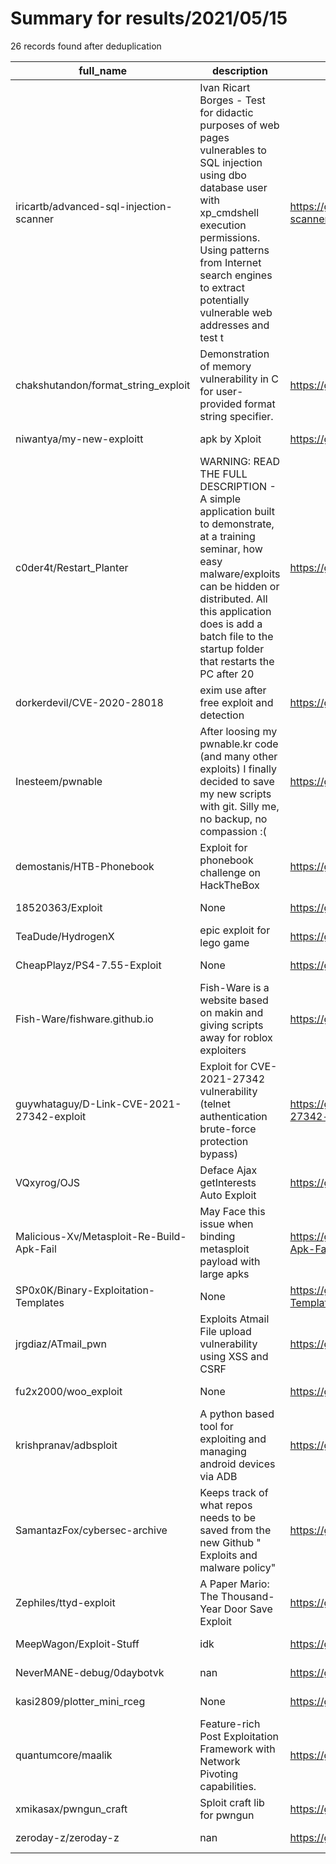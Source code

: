 
# Summary for results/2021/05/15
    
26 records found after deduplication

| full_name | description | html_url | matched_list | matched_count | pushed_at | size | stargazers_count | language | forks_count |
|-------------------------------------------|------------------------------------------------------------------------------------------------------------------------------------------------------------------------------------------------------------------------------------------------------------------|--------------------------------------------------------------|---------------------------------------------|-----------------|---------------------------|--------|--------------------|------------|---------------|
| iricartb/advanced-sql-injection-scanner | Ivan Ricart Borges - Test for didactic purposes of web pages vulnerables to SQL injection using dbo database user with xp_cmdshell execution permissions. Using patterns from Internet search engines to extract potentially vulnerable web addresses and test t | https://github.com/iricartb/advanced-sql-injection-scanner | ['command injection', 'exploit', 'rce'] | 3 | 2021-05-15 11:57:27+00:00 | 603 | 11 | C# | 8 |
| chakshutandon/format_string_exploit | Demonstration of memory vulnerability in C for user-provided format string specifier. | https://github.com/chakshutandon/format_string_exploit | ['exploit'] | 1 | 2021-05-15 05:22:47+00:00 | 2 | 0 | C | 0 |
| niwantya/my-new-exploitt | apk by Xploit | https://github.com/niwantya/my-new-exploitt | ['exploit'] | 1 | 2021-05-15 19:39:43+00:00 | 343 | 0 | | 0 |
| c0der4t/Restart_Planter | WARNING: READ THE FULL DESCRIPTION - A simple application built to demonstrate, at a training seminar, how easy malware/exploits can be hidden or distributed. All this application does is add a batch file to the startup folder that restarts the PC after 20 | https://github.com/c0der4t/Restart_Planter | ['exploit'] | 1 | 2021-05-15 17:23:17+00:00 | 99 | 0 | C# | 0 |
| dorkerdevil/CVE-2020-28018 | exim use after free exploit and detection | https://github.com/dorkerdevil/CVE-2020-28018 | ['cve-2', 'exploit'] | 2 | 2021-05-15 15:10:23+00:00 | 1777 | 3 | Makefile | 0 |
| Inesteem/pwnable | After loosing my pwnable.kr code (and many other exploits) I finally decided to save my new scripts with git. Silly me, no backup, no compassion :( | https://github.com/Inesteem/pwnable | ['exploit'] | 1 | 2021-05-15 14:28:04+00:00 | 2 | 0 | Python | 0 |
| demostanis/HTB-Phonebook | Exploit for phonebook challenge on HackTheBox | https://github.com/demostanis/HTB-Phonebook | ['exploit'] | 1 | 2021-05-15 13:57:10+00:00 | 3 | 0 | Python | 0 |
| 18520363/Exploit | None | https://github.com/18520363/Exploit | ['exploit'] | 1 | 2021-05-15 13:35:38+00:00 | 1 | 0 | PHP | 0 |
| TeaDude/HydrogenX | epic exploit for lego game | https://github.com/TeaDude/HydrogenX | ['exploit'] | 1 | 2021-05-15 09:59:44+00:00 | 0 | 0 | | 0 |
| CheapPlayz/PS4-7.55-Exploit | None | https://github.com/CheapPlayz/PS4-7.55-Exploit | ['exploit'] | 1 | 2021-05-15 07:27:15+00:00 | 82551 | 0 | JavaScript | 0 |
| Fish-Ware/fishware.github.io | Fish-Ware is a website based on makin and giving scripts away for roblox exploiters | https://github.com/Fish-Ware/fishware.github.io | ['exploit'] | 1 | 2021-05-15 03:28:22+00:00 | 5 | 0 | HTML | 0 |
| guywhataguy/D-Link-CVE-2021-27342-exploit | Exploit for CVE-2021-27342 vulnerability (telnet authentication brute-force protection bypass) | https://github.com/guywhataguy/D-Link-CVE-2021-27342-exploit | ['cve-2', 'exploit'] | 2 | 2021-05-15 01:26:07+00:00 | 10 | 6 | Python | 1 |
| VQxyrog/OJS | Deface Ajax getInterests Auto Exploit | https://github.com/VQxyrog/OJS | ['exploit'] | 1 | 2021-05-15 12:55:03+00:00 | 4 | 0 | PHP | 0 |
| Malicious-Xv/Metasploit-Re-Build-Apk-Fail | May Face this issue when binding metasploit payload with large apks | https://github.com/Malicious-Xv/Metasploit-Re-Build-Apk-Fail | ['metasploit module OR metasploit payload'] | 1 | 2021-05-15 06:03:56+00:00 | 337 | 2 | nan | 0 |
| SP0x0K/Binary-Exploitation-Templates | None | https://github.com/SP0x0K/Binary-Exploitation-Templates | ['exploit'] | 1 | 2021-05-15 09:16:28+00:00 | 1 | 0 | Python | 0 |
| jrgdiaz/ATmail_pwn | Exploits Atmail File upload vulnerability using XSS and CSRF | https://github.com/jrgdiaz/ATmail_pwn | ['exploit'] | 1 | 2021-05-15 17:41:32+00:00 | 5 | 0 | JavaScript | 0 |
| fu2x2000/woo_exploit | None | https://github.com/fu2x2000/woo_exploit | ['exploit'] | 1 | 2021-05-15 11:16:24+00:00 | 1 | 0 | Python | 0 |
| krishpranav/adbsploit | A python based tool for exploiting and managing android devices via ADB | https://github.com/krishpranav/adbsploit | ['exploit'] | 1 | 2021-05-15 11:28:16+00:00 | 235 | 8 | Python | 6 |
| SamantazFox/cybersec-archive | Keeps track of what repos needs to be saved from the new Github " Exploits and malware policy" | https://github.com/SamantazFox/cybersec-archive | ['exploit'] | 1 | 2021-05-15 23:54:00+00:00 | 36 | 19 | Shell | 2 |
| Zephiles/ttyd-exploit | A Paper Mario: The Thousand-Year Door Save Exploit | https://github.com/Zephiles/ttyd-exploit | ['exploit'] | 1 | 2021-05-15 23:13:35+00:00 | 48 | 6 | TypeScript | 1 |
| MeepWagon/Exploit-Stuff | idk | https://github.com/MeepWagon/Exploit-Stuff | ['exploit'] | 1 | 2021-05-15 04:14:35+00:00 | 14 | 0 | Lua | 0 |
| NeverMANE-debug/0daybotvk | nan | https://github.com/NeverMANE-debug/0daybotvk | ['0day'] | 1 | 2021-05-15 13:02:34+00:00 | 202 | 0 | Python | 0 |
| kasi2809/plotter_mini_rceg | None | https://github.com/kasi2809/plotter_mini_rceg | ['rce'] | 1 | 2021-05-15 08:29:53+00:00 | 429818 | 0 | Tcl | 0 |
| quantumcore/maalik | Feature-rich Post Exploitation Framework with Network Pivoting capabilities. | https://github.com/quantumcore/maalik | ['exploit'] | 1 | 2021-05-15 10:48:35+00:00 | 60600 | 61 | C | 17 |
| xmikasax/pwngun_craft | Sploit craft lib for pwngun | https://github.com/xmikasax/pwngun_craft | ['sploit'] | 1 | 2021-05-15 18:57:23+00:00 | 19 | 0 | Python | 0 |
| zeroday-z/zeroday-z | nan | https://github.com/zeroday-z/zeroday-z | ['zeroday'] | 1 | 2021-05-15 22:59:51+00:00 | 4 | 1 | nan | 1 |
